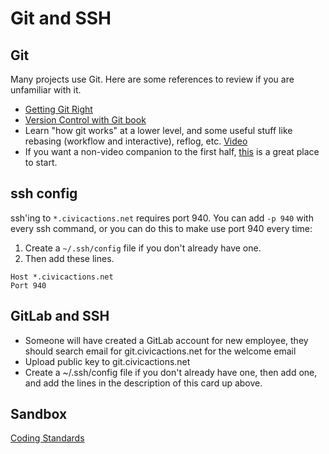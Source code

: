 # Git and SSH

## Git

Many projects use Git. Here are some references to review if you are unfamiliar with it.

- [Getting Git Right](https://www.atlassian.com/git/)
- [Version Control with Git book](http://www.amazon.com/Version-Control-Git-collaborative-development/dp/1449316387)
- Learn "how git works" at a lower level, and some useful stuff like rebasing (workflow and interactive), reflog, etc. [Video](https://www.youtube.com/watch?v=MYP56QJpDr4)
- If you want a non-video companion to the first half, [this](http://git-scm.com/book/en/v2/Git-Internals-Git-Objects) is a great place to start.

## ssh config

ssh'ing to `*.civicactions.net` requires port 940. You can add `-p 940` with every ssh command, or you can do this to make use port 940 every time:

1.  Create a `~/.ssh/config` file if you don't already have one.
2.  Then add these lines.

```
Host *.civicactions.net
Port 940
```

## GitLab and SSH

- Someone will have created a GitLab account for new employee, they should search email for git.civicactions.net for the welcome email
- Upload public key to git.civicactions.net
- Create a ~/.ssh/config file if you don't already have one, then add one, and add the lines in the description of this card up above.

## Sandbox

[Coding Standards](../../05-engineering/back-end-development.md#coding-standards)
